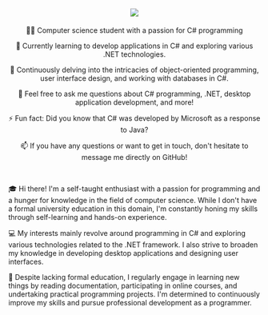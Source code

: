 <h1 align="center">
    <img src="https://readme-typing-svg.herokuapp.com/?font=Righteous&size=35&center=true&vCenter=true&width=500&height=70&duration=4000&lines=Hello+World!+👋;+I'm+Student+Wojciech+Zawadzki!;" />
</h1>    

<div align="center">

 👨‍💻 Computer science student with a passion for C# programming

🔭 Currently learning to develop applications in C# and exploring various .NET technologies.

🌱 Continuously delving into the intricacies of object-oriented programming, user interface design, and working with databases in C#.

💬 Feel free to ask me questions about C# programming, .NET, desktop application development, and more!

⚡ Fun fact: Did you know that C# was developed by Microsoft as a response to Java?

📫 If you have any questions or want to get in touch, don't hesitate to message me directly on GitHub!

<br/>
<div align="left">

🎓 Hi there! I'm a self-taught enthusiast with a passion for programming and a hunger for knowledge in the field of computer science. While I don't have a formal university education in this domain, I'm constantly honing my skills through self-learning and hands-on experience.

💻 My interests mainly revolve around programming in C# and exploring various technologies related to the .NET framework. I also strive to broaden my knowledge in developing desktop applications and designing user interfaces.

🌱 Despite lacking formal education, I regularly engage in learning new things by reading documentation, participating in online courses, and undertaking practical programming projects. I'm determined to continuously improve my skills and pursue professional development as a programmer.

